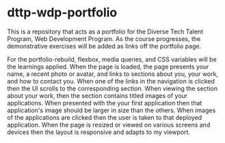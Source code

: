 # dttp-wdp-portfolio
This is a repository that acts as a portfolio for the Diverse Tech Talent Program, Web Development Program.
As the course progresses, the demonstrative exercises will be added as links off the portfolio page.

For the portfolio-rebuild, flexbox, media queries, and CSS variables will be the learnings applied.
    When the page is loaded, the page presents your name, a recent photo or avatar, and
    links to sections about you, your work, and how to contact you.
    When one of the links in the navigation is clicked then the UI scrolls to the corresponding section.
    When viewing the section about your work, then the section contains titled images of your applications.
    When presented with the your first application then that application's image should be larger in size than the others.
    When images of the applications are clicked then the user is taken to that deployed application.
    When the page is resized or viewed on various screens and devices then the layout is responsive and adapts to my viewport.